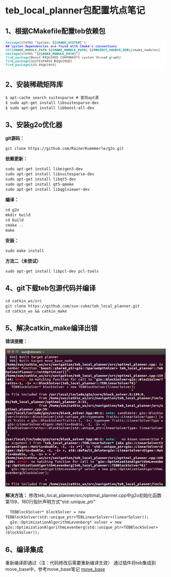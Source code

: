 # teb_local_planner包配置坑点笔记
## 1、根据CMakefile配置teb依赖包
![image](https://github.com/sun-coke/teb_local_planner/blob/master/1.png)

## 2、安装稀疏矩阵库
```
$ apt-cache search suitesparse # 查找apt源
$ sudo apt-get install libsuitesparse-dev
$ sudo apt-get install libboost-all-dev
```

## 3、安装g2o优化器
**git源码：**
```
git clone https://github.com/RainerKuemmerle/g2o.git
```
**依赖更新：**
```
sudo apt-get install libeigen3-dev 
sudo apt-get install libsuitesparse-dev 
sudo apt-get install libqt5-dev 
sudo apt-get install qt5-qmake 
sudo apt-get install libqglviewer-dev
```
**编译：**
```
cd g2o
mkdir build
cd build
cmake ..
make
```
**安装：**
```
sudo make install
```
**方法二（未尝试）**
```
sudo apt-get install libpcl-dev pcl-tools
```

## 4、git下载teb包源代码并编译
```
cd catkin_ws/src
git clone https://github.com/sun-coke/teb_local_planner.git
cd catkin_ws && catkin_make
```

## 5、解决catkin_make编译出错
**错误提醒：**

![image](https://github.com/sun-coke/teb_local_planner/blob/master/2.png)

**解决方法：**
修改teb_local_planner/src/optimal_planner.cpp中g2o初始化函数第159、160行指针声明方式“std::unique_ptr”
```
  TEBBlockSolver* blockSolver = new TEBBlockSolver(std::unique_ptr<TEBLinearSolver>(linearSolver));
  g2o::OptimizationAlgorithmLevenberg* solver = new g2o::OptimizationAlgorithmLevenberg(std::unique_ptr<TEBBlockSolver>(blockSolver));

```

## 6、编译集成
重新编译即通过（注：代码修改后需要重新编译生效）
通过插件将teb集成到move_base中，参考move_base笔记
[move_base](https://github.com/sun-coke/move_base)


